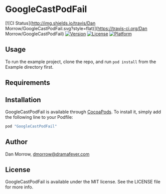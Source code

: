 # GoogleCastPodFail

[![CI Status](http://img.shields.io/travis/Dan Morrow/GoogleCastPodFail.svg?style=flat)](https://travis-ci.org/Dan Morrow/GoogleCastPodFail)
[![Version](https://img.shields.io/cocoapods/v/GoogleCastPodFail.svg?style=flat)](http://cocoapods.org/pods/GoogleCastPodFail)
[![License](https://img.shields.io/cocoapods/l/GoogleCastPodFail.svg?style=flat)](http://cocoapods.org/pods/GoogleCastPodFail)
[![Platform](https://img.shields.io/cocoapods/p/GoogleCastPodFail.svg?style=flat)](http://cocoapods.org/pods/GoogleCastPodFail)

## Usage

To run the example project, clone the repo, and run `pod install` from the Example directory first.

## Requirements

## Installation

GoogleCastPodFail is available through [CocoaPods](http://cocoapods.org). To install
it, simply add the following line to your Podfile:

```ruby
pod "GoogleCastPodFail"
```

## Author

Dan Morrow, dmorrow@dramafever.com

## License

GoogleCastPodFail is available under the MIT license. See the LICENSE file for more info.
